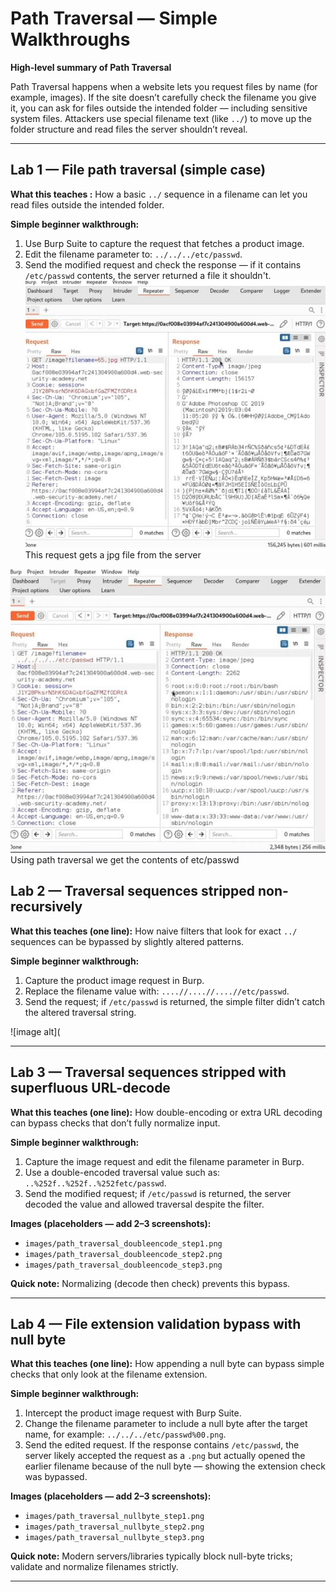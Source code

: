 # Path Traversal — Simple Walkthroughs

**High-level summary of Path Traversal**

Path Traversal happens when a website lets you request files by name (for example, images). If the site doesn’t carefully check the filename you give it, you can ask for files outside the intended folder — including sensitive system files. Attackers use special filename text (like `../`) to move up the folder structure and read files the server shouldn’t reveal.

---

## Lab 1 — File path traversal (simple case)

**What this teaches :**
How a basic `../` sequence in a filename can let you read files outside the intended folder.

**Simple beginner walkthrough:**

1. Use Burp Suite to capture the request that fetches a product image.
2. Edit the filename parameter to: `../../../etc/passwd`.
3. Send the modified request and check the response — if it contains `/etc/passwd` contents, the server returned a file it shouldn't.
![image alt](https://github.com/Lispectree/web-sec/blob/df6bf18f5357fd39d9093d211e26a3d7e8be0187/web-security-labs/labs/path-traversal/PATH%20LAB1%20PHOTO1.jpg)
This request gets a jpg file from the server


![image alt](https://github.com/Lispectree/web-sec/blob/4acba78320b1f80718054a5c2f45bdfc250caa88/web-security-labs/labs/path-traversal/PATH%20LAB1%20PHOTO2.jpg)
Using path traversal we get the contents of etc/passwd


## Lab 2 — Traversal sequences stripped non-recursively

**What this teaches (one line):**
How naive filters that look for exact `../` sequences can be bypassed by slightly altered patterns.

**Simple beginner walkthrough:**

1. Capture the product image request in Burp.
2. Replace the filename value with: `....//....//....//etc/passwd`.
3. Send the request; if `/etc/passwd` is returned, the simple filter didn’t catch the altered traversal string.


![image alt](

---

## Lab 3 — Traversal sequences stripped with superfluous URL-decode

**What this teaches (one line):**
How double-encoding or extra URL decoding can bypass checks that don’t fully normalize input.

**Simple beginner walkthrough:**

1. Capture the image request and edit the filename parameter in Burp.
2. Use a double-encoded traversal value such as: `..%252f..%252f..%252fetc/passwd`.
3. Send the modified request; if `/etc/passwd` is returned, the server decoded the value and allowed traversal despite the filter.

**Images (placeholders — add 2–3 screenshots):**

* `images/path_traversal_doubleencode_step1.png`
* `images/path_traversal_doubleencode_step2.png`
* `images/path_traversal_doubleencode_step3.png`

**Quick note:** Normalizing (decode then check) prevents this bypass.

---

## Lab 4 — File extension validation bypass with null byte

**What this teaches (one line):**
How appending a null byte can bypass simple checks that only look at the filename extension.

**Simple beginner walkthrough:**

1. Intercept the product image request with Burp Suite.
2. Change the filename parameter to include a null byte after the target name, for example: `../../../etc/passwd%00.png`.
3. Send the edited request. If the response contains `/etc/passwd`, the server likely accepted the request as a `.png` but actually opened the earlier filename because of the null byte — showing the extension check was bypassed.

**Images (placeholders — add 2–3 screenshots):**

* `images/path_traversal_nullbyte_step1.png`
* `images/path_traversal_nullbyte_step2.png`
* `images/path_traversal_nullbyte_step3.png`

**Quick note:** Modern servers/libraries typically block null-byte tricks; validate and normalize filenames strictly.

---

